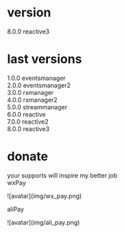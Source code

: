 # version
8.0.0 reactive3

# last versions
1.0.0 eventsmanager  
2.0.0 eventsmanager2  
3.0.0 rxmanager  
4.0.0 rxmanager2  
5.0.0 streammanager  
6.0.0 reactive  
7.0.0 reactive2  
8.0.0 reactive3

# donate
your supports will inspire my better job  
wxPay  
<p>![avatar](img/wx_pay.png)</p></td>
aliPay  
<p>![avatar](img/ali_pay.png)</p></td>
